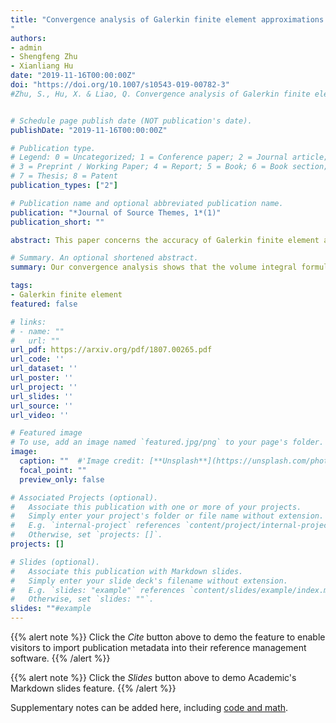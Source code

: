 ```yaml
---
title: "Convergence analysis of Galerkin finite element approximations to shape gradients in eigenvalue optimization.
"
authors:
- admin
- Shengfeng Zhu
- Xianliang Hu
date: "2019-11-16T00:00:00Z"
doi: "https://doi.org/10.1007/s10543-019-00782-3"
#Zhu, S., Hu, X. & Liao, Q. Convergence analysis of Galerkin finite element approximations to shape gradients in eigenvalue optimization. Bit Numer Math (2019). 


# Schedule page publish date (NOT publication's date).
publishDate: "2019-11-16T00:00:00Z"

# Publication type.
# Legend: 0 = Uncategorized; 1 = Conference paper; 2 = Journal article;
# 3 = Preprint / Working Paper; 4 = Report; 5 = Book; 6 = Book section;
# 7 = Thesis; 8 = Patent
publication_types: ["2"]

# Publication name and optional abbreviated publication name.
publication: "*Journal of Source Themes, 1*(1)"
publication_short: ""

abstract: This paper concerns the accuracy of Galerkin finite element approximations to two types of shape gradients for eigenvalue optimization. Under certain regularity assumptions on domains, a priori error estimates are obtained for the two approximate shape gradients. Our convergence analysis shows that the volume integral formula converges faster and offers higher accuracy than the boundary integral formula. Numerical experiments validate the theoretical results for the problem with a pure Dirichlet boundary condition. For the problem with a pure Neumann boundary condition, the boundary formulation numerically converges as fast as the distributed type.

# Summary. An optional shortened abstract.
summary: Our convergence analysis shows that the volume integral formula converges faster and offers higher accuracy than the boundary integral formula.

tags:
- Galerkin finite element
featured: false

# links:
# - name: ""
#   url: ""
url_pdf: https://arxiv.org/pdf/1807.00265.pdf
url_code: ''
url_dataset: ''
url_poster: ''
url_project: ''
url_slides: ''
url_source: ''
url_video: ''

# Featured image
# To use, add an image named `featured.jpg/png` to your page's folder. 
image:
  caption: ""  #'Image credit: [**Unsplash**](https://unsplash.com/photos/jdD8gXaTZsc)'
  focal_point: "" 
  preview_only: false

# Associated Projects (optional).
#   Associate this publication with one or more of your projects.
#   Simply enter your project's folder or file name without extension.
#   E.g. `internal-project` references `content/project/internal-project/index.md`.
#   Otherwise, set `projects: []`.
projects: []

# Slides (optional).
#   Associate this publication with Markdown slides.
#   Simply enter your slide deck's filename without extension.
#   E.g. `slides: "example"` references `content/slides/example/index.md`.
#   Otherwise, set `slides: ""`.
slides: ""#example
---
```


{{% alert note %}}
Click the *Cite* button above to demo the feature to enable visitors to import publication metadata into their reference management software.
{{% /alert %}}

{{% alert note %}}
Click the *Slides* button above to demo Academic's Markdown slides feature.
{{% /alert %}}

Supplementary notes can be added here, including [code and math](https://sourcethemes.com/academic/docs/writing-markdown-latex/).
